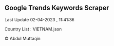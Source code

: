 

## Google Trends Keywords Scraper 
 
Last Update 02-04-2023 , 11:41:36

Country List :
VIETNAM.json



© Abdul Muttaqin 
